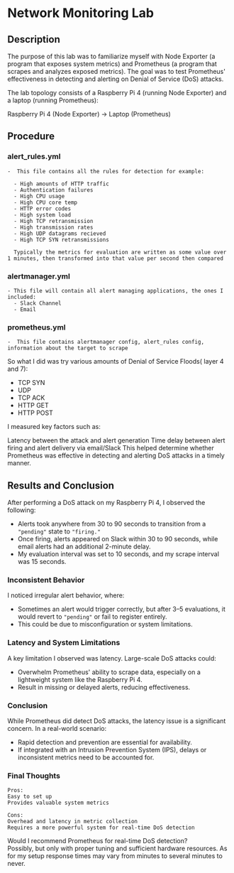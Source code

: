 # Network Monitoring Lab 

## Description 

The purpose of this lab was to familiarize myself with Node Exporter (a program that exposes system metrics) and Prometheus (a program that scrapes and analyzes exposed metrics). The goal was to test Prometheus' effectiveness in detecting and alerting on Denial of Service (DoS) attacks.

The lab topology consists of a Raspberry Pi 4 (running Node Exporter) and a laptop (running Prometheus):

Raspberry Pi 4 (Node Exporter) → Laptop (Prometheus)

## Procedure 

### alert_rules.yml 

    -  This file contains all the rules for detection for example: 
    
      - High amounts of HTTP traffic 
      - Authentication failures 
      - High CPU usage 
      - High CPU core temp 
      - HTTP error codes 
      - High system load
      - High TCP retransmission 
      - High transmission rates
      - High UDP datagrams recieved 
      - High TCP SYN retransmissions

      Typically the metrics for evaluation are written as some value over 1 minutes, then transformed into that value per second then compared
      
### alertmanager.yml

    - This file will contain all alert managing applications, the ones I included: 
      - Slack Channel 
      - Email
    
### prometheus.yml 

    -  This file contains alertmanager config, alert_rules config, information about the target to scrape 


So what I did was try various amounts of Denial of Service Floods( layer 4 and 7): 
  - TCP SYN
  - UDP
  - TCP ACK
  - HTTP GET
  - HTTP POST

I measured key factors such as:

Latency between the attack and alert generation
Time delay between alert firing and alert delivery via email/Slack
This helped determine whether Prometheus was effective in detecting and alerting DoS attacks in a timely manner.

## Results and Conclusion 


After performing a DoS attack on my Raspberry Pi 4, I observed the following:  

- Alerts took anywhere from 30 to 90 seconds to transition from a `"pending"` state to `"firing."`  
- Once firing, alerts appeared on Slack within 30 to 90 seconds, while email alerts had an additional 2-minute delay.  
- My evaluation interval was set to 10 seconds, and my scrape interval was 15 seconds.  

### Inconsistent Behavior 
I noticed irregular alert behavior, where:  
- Sometimes an alert would trigger correctly, but after 3–5 evaluations, it would revert to `"pending"` or fail to register entirely.  
- This could be due to misconfiguration or system limitations.  

### Latency and System Limitations  
A key limitation I observed was latency. Large-scale DoS attacks could:  
- Overwhelm Prometheus' ability to scrape data, especially on a lightweight system like the Raspberry Pi 4.  
- Result in missing or delayed alerts, reducing effectiveness.  

### Conclusion  
While Prometheus did detect DoS attacks, the latency issue is a significant concern. In a real-world scenario:  
- Rapid detection and prevention are essential for availability.  
- If integrated with an Intrusion Prevention System (IPS), delays or inconsistent metrics need to be accounted for.  

### Final Thoughts  
    Pros:  
    Easy to set up 
    Provides valuable system metrics

    Cons:  
    Overhead and latency in metric collection  
    Requires a more powerful system for real-time DoS detection  

Would I recommend Prometheus for real-time DoS detection?  
Possibly, but only with proper tuning and sufficient hardware resources. As for my setup response times may vary from minutes to several minutes to never.   
